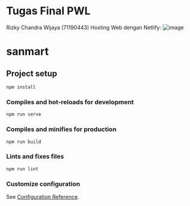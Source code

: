 # Tugas Final PWL
Rizky Chandra Wijaya (71190443)
Hosting Web dengan Netlify:
![image](https://user-images.githubusercontent.com/89894989/175506733-8a2cd2b4-e3c1-49b5-aaf1-641f7561d719.png)

# sanmart

## Project setup
```
npm install
```

### Compiles and hot-reloads for development
```
npm run serve
```

### Compiles and minifies for production
```
npm run build
```

### Lints and fixes files
```
npm run lint
```

### Customize configuration
See [Configuration Reference](https://cli.vuejs.org/config/).

